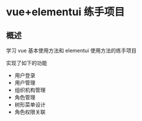 # vue+elementui 练手项目

## 概述

学习 vue 基本使用方法和 elementui 使用方法的练手项目

实现了如下的功能

- 用户登录
- 用户管理
- 组织机构管理
- 角色管理
- 树形菜单设计
- 角色权限关联
